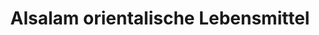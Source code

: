 ---
title: "Alsalam orientalische Lebensmittel"
url: /erfurt/alsalam-orientalische-lebensmittel/
shop: Lebensmittel
---